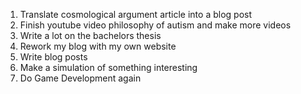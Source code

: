 

1. Translate cosmological argument article into a blog post
2. Finish youtube video philosophy of autism and make more videos
3. Write a lot on the bachelors thesis
4. Rework my blog with my own website
5. Write blog posts
6. Make a simulation of something interesting
7. Do Game Development again



